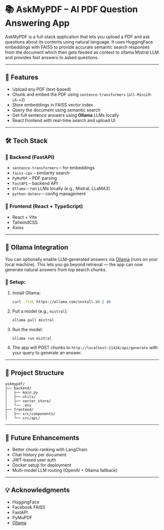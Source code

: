 # 📚 AskMyPDF – AI PDF Question Answering App

AskMyPDF is a full-stack application that lets you upload a PDF and ask questions about its contents using natural language. It uses HuggingFace embeddings with FAISS to provide accurate semantic search responses from the document which then gets feeded as context to ollama Mistral LLM and provides fast answers to asked questions.

---

## 🚀 Features

- Upload any PDF (text-based)
- Chunk and embed the PDF using `sentence-transformers` (`all-MiniLM-L6-v2`)
- Store embeddings in FAISS vector index
- Query the document using semantic search
- Get full sentence answers using **Ollama** LLMs locally
- React frontend with real-time search and upload UI

---

## 🛠️ Tech Stack

### 🧠 Backend (FastAPI)
- `sentence-transformers` – for embeddings
- `faiss-cpu` – similarity search
- `PyMuPDF` – PDF parsing
- `FastAPI` – backend API
- `Ollama` – run LLMs locally (e.g., Mistral, LLaMA3)
- `python-dotenv` – config management

### 🎨 Frontend (React + TypeScript)
- React + Vite
- TailwindCSS
- Axios

---

## 🧪 Ollama Integration

You can optionally enable LLM-generated answers via [Ollama](https://ollama.com/) (runs on your local machine). This lets you go beyond retrieval — the app can now generate natural answers from top search chunks.

### 🔧 Setup:

1. Install Ollama:
   ```bash
   curl -fsSL https://ollama.com/install.sh | sh
   ```

2. Pull a model (e.g., `mistral`):
   ```bash
   ollama pull mistral
   ```

3. Run the model:
   ```bash
   ollama run mistral
   ```

4. The app will POST chunks to `http://localhost:11434/api/generate` with your query to generate an answer.

---

## 📁 Project Structure

```
askmypdf/
├── backend/
│   ├── main.py
│   ├── utils/
│   ├── vector_store/
│   └── .env
├── frontend/
│   ├── src/components/
│   └── src/api/
```

---

## 📌 Future Enhancements

- Better chunk-ranking with LangChain
- Chat history per document
- JWT-based user auth
- Docker setup for deployment
- Multi-model LLM routing (OpenAI + Ollama fallback)

---

## 💡 Acknowledgments

- HuggingFace
- Facebook FAISS
- FastAPI
- PyMuPDF
- [Ollama](https://ollama.com/)
